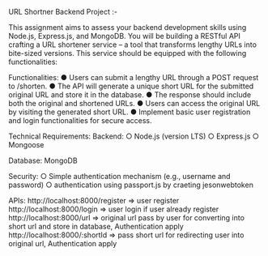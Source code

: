 URL Shortner Backend Project :-

This assignment aims to assess your backend development skills using Node.js, Express.js, and MongoDB. You will be building a RESTful API crafting a URL shortener service – a tool that transforms lengthy URLs into bite-sized versions. This service should be equipped with the following functionalities: 

Functionalities: 
  ● Users can submit a lengthy URL through a POST request to /shorten. 
  ● The API will generate a unique short URL for the submitted original URL and store it in the database. 
  ● The response should include both the original and shortened URLs. 
  ● Users can access the original URL by visiting the generated short URL. 
  ● Implement basic user registration and login functionalities for secure access. 

Technical Requirements: 
  Backend: 
    ○ Node.js (version LTS) 
    ○ Express.js 
    ○ Mongoose 
    
  Database: MongoDB 
  
  Security: 
    ○ Simple authentication mechanism (e.g., username and password) 
    ○ authentication using passport.js by craeting jesonwebtoken 

APIs:
  http://localhost:8000/register    =>   user register 
  http://localhost:8000/login       =>  user login if user already register
  http://localhost:8000/url         =>  original url pass by user for converting into short url and store in database, Authentication apply
  http://localhost:8000/:shortId    =>  pass short url for redirecting user into original url, Authentication apply

